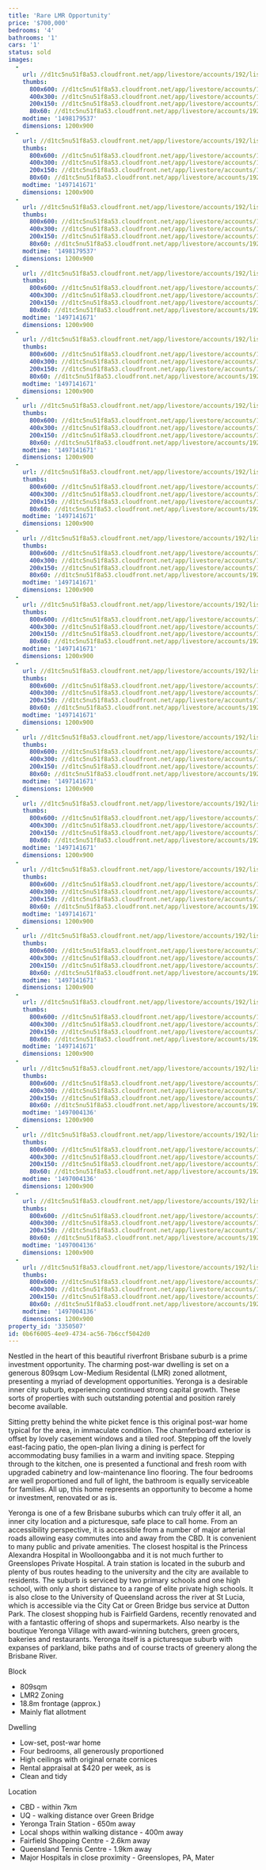 ```yaml
---
title: 'Rare LMR Opportunity'
price: '$700,000'
bedrooms: '4'
bathrooms: '1'
cars: '1'
status: sold
images:
  -
    url: //d1tc5nu51f8a53.cloudfront.net/app/livestore/accounts/192/listings/1126588/images/Stevens-40-Front3-Da_7161448240_20170608104827.jpg
    thumbs:
      800x600: //d1tc5nu51f8a53.cloudfront.net/app/livestore/accounts/192/listings/1126588/images/Stevens-40-Front3-Da_7161448240_20170608104827_800x600.jpg
      400x300: //d1tc5nu51f8a53.cloudfront.net/app/livestore/accounts/192/listings/1126588/images/Stevens-40-Front3-Da_7161448240_20170608104827_400x300.jpg
      200x150: //d1tc5nu51f8a53.cloudfront.net/app/livestore/accounts/192/listings/1126588/images/Stevens-40-Front3-Da_7161448240_20170608104827_200x150.jpg
      80x60: //d1tc5nu51f8a53.cloudfront.net/app/livestore/accounts/192/listings/1126588/images/Stevens-40-Front3-Da_7161448240_20170608104827_80x60.jpg
    modtime: '1498179537'
    dimensions: 1200x900
  -
    url: //d1tc5nu51f8a53.cloudfront.net/app/livestore/accounts/192/listings/1126588/images/Stevens-40-Drone7-bl_9533389346_20170609100244.jpg
    thumbs:
      800x600: //d1tc5nu51f8a53.cloudfront.net/app/livestore/accounts/192/listings/1126588/images/Stevens-40-Drone7-bl_9533389346_20170609100244_800x600.jpg
      400x300: //d1tc5nu51f8a53.cloudfront.net/app/livestore/accounts/192/listings/1126588/images/Stevens-40-Drone7-bl_9533389346_20170609100244_400x300.jpg
      200x150: //d1tc5nu51f8a53.cloudfront.net/app/livestore/accounts/192/listings/1126588/images/Stevens-40-Drone7-bl_9533389346_20170609100244_200x150.jpg
      80x60: //d1tc5nu51f8a53.cloudfront.net/app/livestore/accounts/192/listings/1126588/images/Stevens-40-Drone7-bl_9533389346_20170609100244_80x60.jpg
    modtime: '1497141671'
    dimensions: 1200x900
  -
    url: //d1tc5nu51f8a53.cloudfront.net/app/livestore/accounts/192/listings/1126588/images/Stevens-40-Block1a-D_5666596680_20170608104819.jpg
    thumbs:
      800x600: //d1tc5nu51f8a53.cloudfront.net/app/livestore/accounts/192/listings/1126588/images/Stevens-40-Block1a-D_5666596680_20170608104819_800x600.jpg
      400x300: //d1tc5nu51f8a53.cloudfront.net/app/livestore/accounts/192/listings/1126588/images/Stevens-40-Block1a-D_5666596680_20170608104819_400x300.jpg
      200x150: //d1tc5nu51f8a53.cloudfront.net/app/livestore/accounts/192/listings/1126588/images/Stevens-40-Block1a-D_5666596680_20170608104819_200x150.jpg
      80x60: //d1tc5nu51f8a53.cloudfront.net/app/livestore/accounts/192/listings/1126588/images/Stevens-40-Block1a-D_5666596680_20170608104819_80x60.jpg
    modtime: '1498179537'
    dimensions: 1200x900
  -
    url: //d1tc5nu51f8a53.cloudfront.net/app/livestore/accounts/192/listings/1126588/images/Stevens-40-Kitchen-D_2760251448_20170608104820.jpg
    thumbs:
      800x600: //d1tc5nu51f8a53.cloudfront.net/app/livestore/accounts/192/listings/1126588/images/Stevens-40-Kitchen-D_2760251448_20170608104820_800x600.jpg
      400x300: //d1tc5nu51f8a53.cloudfront.net/app/livestore/accounts/192/listings/1126588/images/Stevens-40-Kitchen-D_2760251448_20170608104820_400x300.jpg
      200x150: //d1tc5nu51f8a53.cloudfront.net/app/livestore/accounts/192/listings/1126588/images/Stevens-40-Kitchen-D_2760251448_20170608104820_200x150.jpg
      80x60: //d1tc5nu51f8a53.cloudfront.net/app/livestore/accounts/192/listings/1126588/images/Stevens-40-Kitchen-D_2760251448_20170608104820_80x60.jpg
    modtime: '1497141671'
    dimensions: 1200x900
  -
    url: //d1tc5nu51f8a53.cloudfront.net/app/livestore/accounts/192/listings/1126588/images/Stevens-40-Living3-D_2380199283_20170608104821.jpg
    thumbs:
      800x600: //d1tc5nu51f8a53.cloudfront.net/app/livestore/accounts/192/listings/1126588/images/Stevens-40-Living3-D_2380199283_20170608104821_800x600.jpg
      400x300: //d1tc5nu51f8a53.cloudfront.net/app/livestore/accounts/192/listings/1126588/images/Stevens-40-Living3-D_2380199283_20170608104821_400x300.jpg
      200x150: //d1tc5nu51f8a53.cloudfront.net/app/livestore/accounts/192/listings/1126588/images/Stevens-40-Living3-D_2380199283_20170608104821_200x150.jpg
      80x60: //d1tc5nu51f8a53.cloudfront.net/app/livestore/accounts/192/listings/1126588/images/Stevens-40-Living3-D_2380199283_20170608104821_80x60.jpg
    modtime: '1497141671'
    dimensions: 1200x900
  -
    url: //d1tc5nu51f8a53.cloudfront.net/app/livestore/accounts/192/listings/1126588/images/Stevens-40-Bed1-Dayn_3324221638_20170608104823.jpg
    thumbs:
      800x600: //d1tc5nu51f8a53.cloudfront.net/app/livestore/accounts/192/listings/1126588/images/Stevens-40-Bed1-Dayn_3324221638_20170608104823_800x600.jpg
      400x300: //d1tc5nu51f8a53.cloudfront.net/app/livestore/accounts/192/listings/1126588/images/Stevens-40-Bed1-Dayn_3324221638_20170608104823_400x300.jpg
      200x150: //d1tc5nu51f8a53.cloudfront.net/app/livestore/accounts/192/listings/1126588/images/Stevens-40-Bed1-Dayn_3324221638_20170608104823_200x150.jpg
      80x60: //d1tc5nu51f8a53.cloudfront.net/app/livestore/accounts/192/listings/1126588/images/Stevens-40-Bed1-Dayn_3324221638_20170608104823_80x60.jpg
    modtime: '1497141671'
    dimensions: 1200x900
  -
    url: //d1tc5nu51f8a53.cloudfront.net/app/livestore/accounts/192/listings/1126588/images/Stevens-40-Bed3-Dayn_5493518328_20170608104823.jpg
    thumbs:
      800x600: //d1tc5nu51f8a53.cloudfront.net/app/livestore/accounts/192/listings/1126588/images/Stevens-40-Bed3-Dayn_5493518328_20170608104823_800x600.jpg
      400x300: //d1tc5nu51f8a53.cloudfront.net/app/livestore/accounts/192/listings/1126588/images/Stevens-40-Bed3-Dayn_5493518328_20170608104823_400x300.jpg
      200x150: //d1tc5nu51f8a53.cloudfront.net/app/livestore/accounts/192/listings/1126588/images/Stevens-40-Bed3-Dayn_5493518328_20170608104823_200x150.jpg
      80x60: //d1tc5nu51f8a53.cloudfront.net/app/livestore/accounts/192/listings/1126588/images/Stevens-40-Bed3-Dayn_5493518328_20170608104823_80x60.jpg
    modtime: '1497141671'
    dimensions: 1200x900
  -
    url: //d1tc5nu51f8a53.cloudfront.net/app/livestore/accounts/192/listings/1126588/images/Stevens-40-Bed2-Dayn_188234378_20170608104825.jpg
    thumbs:
      800x600: //d1tc5nu51f8a53.cloudfront.net/app/livestore/accounts/192/listings/1126588/images/Stevens-40-Bed2-Dayn_188234378_20170608104825_800x600.jpg
      400x300: //d1tc5nu51f8a53.cloudfront.net/app/livestore/accounts/192/listings/1126588/images/Stevens-40-Bed2-Dayn_188234378_20170608104825_400x300.jpg
      200x150: //d1tc5nu51f8a53.cloudfront.net/app/livestore/accounts/192/listings/1126588/images/Stevens-40-Bed2-Dayn_188234378_20170608104825_200x150.jpg
      80x60: //d1tc5nu51f8a53.cloudfront.net/app/livestore/accounts/192/listings/1126588/images/Stevens-40-Bed2-Dayn_188234378_20170608104825_80x60.jpg
    modtime: '1497141671'
    dimensions: 1200x900
  -
    url: //d1tc5nu51f8a53.cloudfront.net/app/livestore/accounts/192/listings/1126588/images/Stevens-40-Living2-D_2676060390_20170608104825.jpg
    thumbs:
      800x600: //d1tc5nu51f8a53.cloudfront.net/app/livestore/accounts/192/listings/1126588/images/Stevens-40-Living2-D_2676060390_20170608104825_800x600.jpg
      400x300: //d1tc5nu51f8a53.cloudfront.net/app/livestore/accounts/192/listings/1126588/images/Stevens-40-Living2-D_2676060390_20170608104825_400x300.jpg
      200x150: //d1tc5nu51f8a53.cloudfront.net/app/livestore/accounts/192/listings/1126588/images/Stevens-40-Living2-D_2676060390_20170608104825_200x150.jpg
      80x60: //d1tc5nu51f8a53.cloudfront.net/app/livestore/accounts/192/listings/1126588/images/Stevens-40-Living2-D_2676060390_20170608104825_80x60.jpg
    modtime: '1497141671'
    dimensions: 1200x900
  -
    url: //d1tc5nu51f8a53.cloudfront.net/app/livestore/accounts/192/listings/1126588/images/Stevens-40-Living-Da_7786852564_20170608104826.jpg
    thumbs:
      800x600: //d1tc5nu51f8a53.cloudfront.net/app/livestore/accounts/192/listings/1126588/images/Stevens-40-Living-Da_7786852564_20170608104826_800x600.jpg
      400x300: //d1tc5nu51f8a53.cloudfront.net/app/livestore/accounts/192/listings/1126588/images/Stevens-40-Living-Da_7786852564_20170608104826_400x300.jpg
      200x150: //d1tc5nu51f8a53.cloudfront.net/app/livestore/accounts/192/listings/1126588/images/Stevens-40-Living-Da_7786852564_20170608104826_200x150.jpg
      80x60: //d1tc5nu51f8a53.cloudfront.net/app/livestore/accounts/192/listings/1126588/images/Stevens-40-Living-Da_7786852564_20170608104826_80x60.jpg
    modtime: '1497141671'
    dimensions: 1200x900
  -
    url: //d1tc5nu51f8a53.cloudfront.net/app/livestore/accounts/192/listings/1126588/images/Stevens-40-Drone2-Da_7815772295_20170609100235.jpg
    thumbs:
      800x600: //d1tc5nu51f8a53.cloudfront.net/app/livestore/accounts/192/listings/1126588/images/Stevens-40-Drone2-Da_7815772295_20170609100235_800x600.jpg
      400x300: //d1tc5nu51f8a53.cloudfront.net/app/livestore/accounts/192/listings/1126588/images/Stevens-40-Drone2-Da_7815772295_20170609100235_400x300.jpg
      200x150: //d1tc5nu51f8a53.cloudfront.net/app/livestore/accounts/192/listings/1126588/images/Stevens-40-Drone2-Da_7815772295_20170609100235_200x150.jpg
      80x60: //d1tc5nu51f8a53.cloudfront.net/app/livestore/accounts/192/listings/1126588/images/Stevens-40-Drone2-Da_7815772295_20170609100235_80x60.jpg
    modtime: '1497141671'
    dimensions: 1200x900
  -
    url: //d1tc5nu51f8a53.cloudfront.net/app/livestore/accounts/192/listings/1126588/images/Stevens-40-Drone5-Da_342581388_20170608104811.jpg
    thumbs:
      800x600: //d1tc5nu51f8a53.cloudfront.net/app/livestore/accounts/192/listings/1126588/images/Stevens-40-Drone5-Da_342581388_20170608104811_800x600.jpg
      400x300: //d1tc5nu51f8a53.cloudfront.net/app/livestore/accounts/192/listings/1126588/images/Stevens-40-Drone5-Da_342581388_20170608104811_400x300.jpg
      200x150: //d1tc5nu51f8a53.cloudfront.net/app/livestore/accounts/192/listings/1126588/images/Stevens-40-Drone5-Da_342581388_20170608104811_200x150.jpg
      80x60: //d1tc5nu51f8a53.cloudfront.net/app/livestore/accounts/192/listings/1126588/images/Stevens-40-Drone5-Da_342581388_20170608104811_80x60.jpg
    modtime: '1497141671'
    dimensions: 1200x900
  -
    url: //d1tc5nu51f8a53.cloudfront.net/app/livestore/accounts/192/listings/1126588/images/Stevens-40-Drone4-Da_696063484_20170608104814.jpg
    thumbs:
      800x600: //d1tc5nu51f8a53.cloudfront.net/app/livestore/accounts/192/listings/1126588/images/Stevens-40-Drone4-Da_696063484_20170608104814_800x600.jpg
      400x300: //d1tc5nu51f8a53.cloudfront.net/app/livestore/accounts/192/listings/1126588/images/Stevens-40-Drone4-Da_696063484_20170608104814_400x300.jpg
      200x150: //d1tc5nu51f8a53.cloudfront.net/app/livestore/accounts/192/listings/1126588/images/Stevens-40-Drone4-Da_696063484_20170608104814_200x150.jpg
      80x60: //d1tc5nu51f8a53.cloudfront.net/app/livestore/accounts/192/listings/1126588/images/Stevens-40-Drone4-Da_696063484_20170608104814_80x60.jpg
    modtime: '1497141671'
    dimensions: 1200x900
  -
    url: //d1tc5nu51f8a53.cloudfront.net/app/livestore/accounts/192/listings/1126588/images/Stevens-40-Backyard-_7331477562_20170608104828.jpg
    thumbs:
      800x600: //d1tc5nu51f8a53.cloudfront.net/app/livestore/accounts/192/listings/1126588/images/Stevens-40-Backyard-_7331477562_20170608104828_800x600.jpg
      400x300: //d1tc5nu51f8a53.cloudfront.net/app/livestore/accounts/192/listings/1126588/images/Stevens-40-Backyard-_7331477562_20170608104828_400x300.jpg
      200x150: //d1tc5nu51f8a53.cloudfront.net/app/livestore/accounts/192/listings/1126588/images/Stevens-40-Backyard-_7331477562_20170608104828_200x150.jpg
      80x60: //d1tc5nu51f8a53.cloudfront.net/app/livestore/accounts/192/listings/1126588/images/Stevens-40-Backyard-_7331477562_20170608104828_80x60.jpg
    modtime: '1497141671'
    dimensions: 1200x900
  -
    url: //d1tc5nu51f8a53.cloudfront.net/app/livestore/accounts/192/listings/1126588/images/Stevens-40-Drone6-Da_1291814535_20170608104811.jpg
    thumbs:
      800x600: //d1tc5nu51f8a53.cloudfront.net/app/livestore/accounts/192/listings/1126588/images/Stevens-40-Drone6-Da_1291814535_20170608104811_800x600.jpg
      400x300: //d1tc5nu51f8a53.cloudfront.net/app/livestore/accounts/192/listings/1126588/images/Stevens-40-Drone6-Da_1291814535_20170608104811_400x300.jpg
      200x150: //d1tc5nu51f8a53.cloudfront.net/app/livestore/accounts/192/listings/1126588/images/Stevens-40-Drone6-Da_1291814535_20170608104811_200x150.jpg
      80x60: //d1tc5nu51f8a53.cloudfront.net/app/livestore/accounts/192/listings/1126588/images/Stevens-40-Drone6-Da_1291814535_20170608104811_80x60.jpg
    modtime: '1497141671'
    dimensions: 1200x900
  -
    url: //d1tc5nu51f8a53.cloudfront.net/app/livestore/accounts/192/listings/1126588/images/Stevens-40-River-Day_1294148797_20170608104829.jpg
    thumbs:
      800x600: //d1tc5nu51f8a53.cloudfront.net/app/livestore/accounts/192/listings/1126588/images/Stevens-40-River-Day_1294148797_20170608104829_800x600.jpg
      400x300: //d1tc5nu51f8a53.cloudfront.net/app/livestore/accounts/192/listings/1126588/images/Stevens-40-River-Day_1294148797_20170608104829_400x300.jpg
      200x150: //d1tc5nu51f8a53.cloudfront.net/app/livestore/accounts/192/listings/1126588/images/Stevens-40-River-Day_1294148797_20170608104829_200x150.jpg
      80x60: //d1tc5nu51f8a53.cloudfront.net/app/livestore/accounts/192/listings/1126588/images/Stevens-40-River-Day_1294148797_20170608104829_80x60.jpg
    modtime: '1497004136'
    dimensions: 1200x900
  -
    url: //d1tc5nu51f8a53.cloudfront.net/app/livestore/accounts/192/listings/1126588/images/Stevens-40-TrainStat_1561500299_20170608104831.jpg
    thumbs:
      800x600: //d1tc5nu51f8a53.cloudfront.net/app/livestore/accounts/192/listings/1126588/images/Stevens-40-TrainStat_1561500299_20170608104831_800x600.jpg
      400x300: //d1tc5nu51f8a53.cloudfront.net/app/livestore/accounts/192/listings/1126588/images/Stevens-40-TrainStat_1561500299_20170608104831_400x300.jpg
      200x150: //d1tc5nu51f8a53.cloudfront.net/app/livestore/accounts/192/listings/1126588/images/Stevens-40-TrainStat_1561500299_20170608104831_200x150.jpg
      80x60: //d1tc5nu51f8a53.cloudfront.net/app/livestore/accounts/192/listings/1126588/images/Stevens-40-TrainStat_1561500299_20170608104831_80x60.jpg
    modtime: '1497004136'
    dimensions: 1200x900
  -
    url: //d1tc5nu51f8a53.cloudfront.net/app/livestore/accounts/192/listings/1126588/images/Stevens-40-Backyard2_4218049874_20170608104821.jpg
    thumbs:
      800x600: //d1tc5nu51f8a53.cloudfront.net/app/livestore/accounts/192/listings/1126588/images/Stevens-40-Backyard2_4218049874_20170608104821_800x600.jpg
      400x300: //d1tc5nu51f8a53.cloudfront.net/app/livestore/accounts/192/listings/1126588/images/Stevens-40-Backyard2_4218049874_20170608104821_400x300.jpg
      200x150: //d1tc5nu51f8a53.cloudfront.net/app/livestore/accounts/192/listings/1126588/images/Stevens-40-Backyard2_4218049874_20170608104821_200x150.jpg
      80x60: //d1tc5nu51f8a53.cloudfront.net/app/livestore/accounts/192/listings/1126588/images/Stevens-40-Backyard2_4218049874_20170608104821_80x60.jpg
    modtime: '1497004136'
    dimensions: 1200x900
  -
    url: //d1tc5nu51f8a53.cloudfront.net/app/livestore/accounts/192/listings/1126588/images/Stevens-40-Front-Day_8202823713_20170608104834.jpg
    thumbs:
      800x600: //d1tc5nu51f8a53.cloudfront.net/app/livestore/accounts/192/listings/1126588/images/Stevens-40-Front-Day_8202823713_20170608104834_800x600.jpg
      400x300: //d1tc5nu51f8a53.cloudfront.net/app/livestore/accounts/192/listings/1126588/images/Stevens-40-Front-Day_8202823713_20170608104834_400x300.jpg
      200x150: //d1tc5nu51f8a53.cloudfront.net/app/livestore/accounts/192/listings/1126588/images/Stevens-40-Front-Day_8202823713_20170608104834_200x150.jpg
      80x60: //d1tc5nu51f8a53.cloudfront.net/app/livestore/accounts/192/listings/1126588/images/Stevens-40-Front-Day_8202823713_20170608104834_80x60.jpg
    modtime: '1497004136'
    dimensions: 1200x900
property_id: '3350507'
id: 0b6f6005-4ee9-4734-ac56-7b6ccf5042d0
---
```

Nestled in the heart of this beautiful riverfront Brisbane suburb is a prime investment opportunity. The charming post-war dwelling is set on a generous 809sqm Low-Medium Residental (LMR) zoned allotment, presenting a myriad of development opportunities.  Yeronga is a desirable inner city suburb, experiencing continued strong capital growth. These sorts of properties with such outstanding potential and position rarely become available.

Sitting pretty behind the white picket fence is this original post-war home typical for the area, in immaculate condition. The chamferboard exterior is offset by lovely casement windows and a tiled roof. Stepping off the lovely east-facing patio, the open-plan living a dining is perfect for accommodating busy families in a warm and inviting space. Stepping through to the kitchen, one is presented a functional and fresh room with upgraded cabinetry and low-maintenance lino flooring. The four bedrooms are well proportioned and full of light, the bathroom is equally serviceable for families. All up, this home represents an opportunity to become a home or investment, renovated or as is.

Yeronga is one of a few Brisbane suburbs which can truly offer it all, an inner city location and a picturesque, safe place to call home. From an accessibility perspective, it is accessible from a number of major arterial roads allowing easy commutes into and away from the CBD. It is convenient to many public and private amenities. The closest hospital is the Princess Alexandra Hospital in Woolloongabba and it is not much further to Greenslopes Private Hospital. A train station is located in the suburb and plenty of bus routes heading to the university and the city are available to residents. The suburb is serviced by two primary schools and one high school, with only a short distance to a range of elite private high schools. It is also close to the University of Queensland across the river at St Lucia, which is accessible via the City Cat or Green Bridge bus service at Dutton Park. The closest shopping hub is Fairfield Gardens, recently renovated and with a fantastic offering of shops and supermarkets. Also nearby is the boutique Yeronga Village with award-winning butchers, green grocers, bakeries and restaurants. Yeronga itself is a picturesque suburb with expanses of parkland, bike paths and of course tracts of greenery along the Brisbane River. 

Block 
*  809sqm
*  LMR2 Zoning
*  18.8m frontage (approx.)
*  Mainly flat allotment 

Dwelling
*  Low-set, post-war home
*  Four bedrooms, all generously proportioned
*  High ceilings with original ornate cornices
*  Rental appraisal at $420 per week, as is
*  Clean and tidy

Location
*  CBD - within 7km
*  UQ - walking distance over Green Bridge
*  Yeronga Train Station - 650m away
*  Local shops within walking distance - 400m away
*  Fairfield Shopping Centre - 2.6km away
*  Queensland Tennis Centre - 1.9km away
*  Major Hospitals in close proximity - Greenslopes, PA, Mater